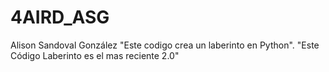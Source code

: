 # 4AIRD_ASG
Alison Sandoval González
"Este codigo crea un laberinto en Python".
"Este Código Laberinto es el mas reciente 2.0"


